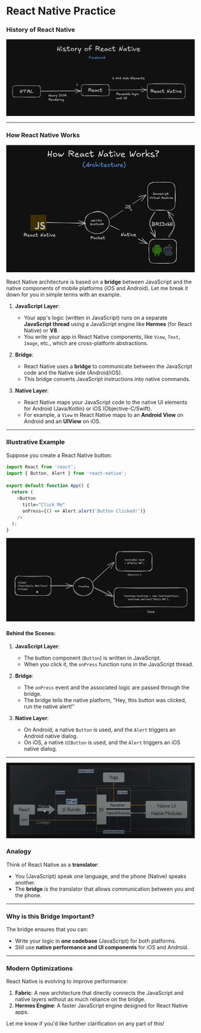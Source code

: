 # React Native Practice

### **History of React Native**

![alt text](image.png)


---

### **How React Native Works**

![alt text](image-1.png)

React Native architecture is based on a **bridge** between JavaScript and the native components of mobile platforms (iOS and Android). Let me break it down for you in simple terms with an example.

1. **JavaScript Layer**:
   - Your app's logic (written in JavaScript) runs on a separate **JavaScript thread** using a JavaScript engine like **Hermes** (for React Native) or **V8**.
   - You write your app in React Native components, like `View`, `Text`, `Image`, etc., which are cross-platform abstractions.

2. **Bridge**:
   - React Native uses a **bridge** to communicate between the JavaScript code and the Native side (Android/iOS).
   - This bridge converts JavaScript instructions into native commands.

3. **Native Layer**:
   - React Native maps your JavaScript code to the native UI elements for Android (Java/Kotlin) or iOS (Objective-C/Swift).
   - For example, a `View` in React Native maps to an **Android View** on Android and an **UIView** on iOS.

---

### **Illustrative Example**
Suppose you create a React Native button:

```javascript
import React from 'react';
import { Button, Alert } from 'react-native';

export default function App() {
  return (
    <Button
      title="Click Me"
      onPress={() => Alert.alert('Button Clicked!')}
    />
  );
}
```

![alt text](image-2.png)

#### Behind the Scenes:
1. **JavaScript Layer**:
   - The button component (`Button`) is written in JavaScript.
   - When you click it, the `onPress` function runs in the JavaScript thread.

2. **Bridge**:
   - The `onPress` event and the associated logic are passed through the bridge.
   - The bridge tells the native platform, “Hey, this button was clicked, run the native alert!”

3. **Native Layer**:
   - On Android, a native `Button` is used, and the `Alert` triggers an Android native dialog.
   - On iOS, a native `UIButton` is used, and the `Alert` triggers an iOS native dialog.

---

![alt text](image-3.png)

### **Analogy**
Think of React Native as a **translator**:
- You (JavaScript) speak one language, and the phone (Native) speaks another.
- The **bridge** is the translator that allows communication between you and the phone.

---

### **Why is this Bridge Important?**
The bridge ensures that you can:
- Write your logic in **one codebase** (JavaScript) for both platforms.
- Still use **native performance and UI components** for iOS and Android.

---

### **Modern Optimizations**
React Native is evolving to improve performance:
1. **Fabric**: A new architecture that directly connects the JavaScript and native layers without as much reliance on the bridge.
2. **Hermes Engine**: A faster JavaScript engine designed for React Native apps.

Let me know if you'd like further clarification on any part of this!



